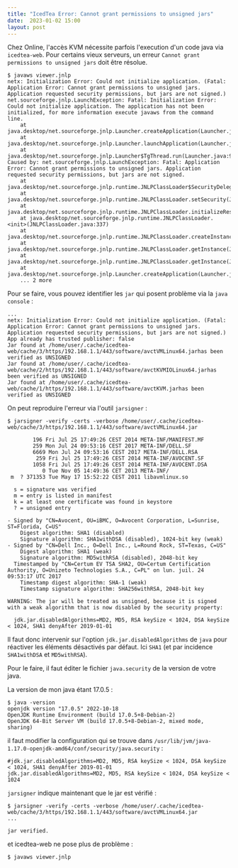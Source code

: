 ```yaml
---
title: "IcedTea Error: Cannot grant permissions to unsigned jars"
date:  2023-01-02 15:00
layout: post
---
```


Chez Online, l'accès KVM nécessite parfois l'execution d'un code java via `icedtea-web`. Pour certains vieux serveurs, un erreur `Cannot grant permissions to unsigned jars` doit être résolue.


    $ javaws viewer.jnlp
    netx: Initialization Error: Could not initialize application. (Fatal: Application Error: Cannot grant permissions to unsigned jars. Application requested security permissions, but jars are not signed.)
    net.sourceforge.jnlp.LaunchException: Fatal: Initialization Error: Could not initialize application. The application has not been initialized, for more information execute javaws from the command line.
    	at java.desktop/net.sourceforge.jnlp.Launcher.createApplication(Launcher.java:823)
    	at java.desktop/net.sourceforge.jnlp.Launcher.launchApplication(Launcher.java:531)
    	at java.desktop/net.sourceforge.jnlp.Launcher$TgThread.run(Launcher.java:946)
    Caused by: net.sourceforge.jnlp.LaunchException: Fatal: Application Error: Cannot grant permissions to unsigned jars. Application requested security permissions, but jars are not signed.
    	at java.desktop/net.sourceforge.jnlp.runtime.JNLPClassLoader$SecurityDelegateImpl.getClassLoaderSecurity(JNLPClassLoader.java:2488)
    	at java.desktop/net.sourceforge.jnlp.runtime.JNLPClassLoader.setSecurity(JNLPClassLoader.java:384)
    	at java.desktop/net.sourceforge.jnlp.runtime.JNLPClassLoader.initializeResources(JNLPClassLoader.java:807)
    	at java.desktop/net.sourceforge.jnlp.runtime.JNLPClassLoader.<init>(JNLPClassLoader.java:337)
    	at java.desktop/net.sourceforge.jnlp.runtime.JNLPClassLoader.createInstance(JNLPClassLoader.java:420)
    	at java.desktop/net.sourceforge.jnlp.runtime.JNLPClassLoader.getInstance(JNLPClassLoader.java:494)
    	at java.desktop/net.sourceforge.jnlp.runtime.JNLPClassLoader.getInstance(JNLPClassLoader.java:467)
    	at java.desktop/net.sourceforge.jnlp.Launcher.createApplication(Launcher.java:815)
    	... 2 more

Pour se faire, vous pouvez identifier les `jar` qui posent problème via la `java console` :

    ...
    netx: Initialization Error: Could not initialize application. (Fatal: Application Error: Cannot grant permissions to unsigned jars. Application requested security permissions, but jars are not signed.)
    App already has trusted publisher: false
    Jar found at /home/user/.cache/icedtea-web/cache/3/https/192.168.1.1/443/software/avctVMLinux64.jarhas been verified as UNSIGNED
    Jar found at /home/user/.cache/icedtea-web/cache/2/https/192.168.1.1/443/software/avctKVMIOLinux64.jarhas been verified as UNSIGNED
    Jar found at /home/user/.cache/icedtea-web/cache/1/https/192.168.1.1/443/software/avctKVM.jarhas been verified as UNSIGNED

On peut reproduire l'erreur via l'outil `jarsigner` :

    $ jarsigner -verify -certs -verbose /home/user/.cache/icedtea-web/cache/3/https/192.168.1.1/443/software/avctVMLinux64.jar

            196 Fri Jul 25 17:49:26 CEST 2014 META-INF/MANIFEST.MF
            259 Mon Jul 24 09:53:16 CEST 2017 META-INF/DELL.SF
            6669 Mon Jul 24 09:53:16 CEST 2017 META-INF/DELL.RSA
             259 Fri Jul 25 17:49:26 CEST 2014 META-INF/AVOCENT.SF
            1058 Fri Jul 25 17:49:26 CEST 2014 META-INF/AVOCENT.DSA
               0 Tue Nov 05 14:49:36 CET 2013 META-INF/
     m  ? 371353 Tue May 17 15:52:22 CEST 2011 libavmlinux.so
    
      s = signature was verified 
      m = entry is listed in manifest
      k = at least one certificate was found in keystore
      ? = unsigned entry
    
    - Signed by "CN=Avocent, OU=iBMC, O=Avocent Corporation, L=Sunrise, ST=Florida, C=US"
        Digest algorithm: SHA1 (disabled)
        Signature algorithm: SHA1withDSA (disabled), 1024-bit key (weak)
    - Signed by "CN=Dell Inc., O=Dell Inc., L=Round Rock, ST=Texas, C=US"
        Digest algorithm: SHA1 (weak)
        Signature algorithm: MD5withRSA (disabled), 2048-bit key
      Timestamped by "CN=Certum EV TSA SHA2, OU=Certum Certification Authority, O=Unizeto Technologies S.A., C=PL" on lun. juil. 24 09:53:17 UTC 2017
        Timestamp digest algorithm: SHA-1 (weak)
        Timestamp signature algorithm: SHA256withRSA, 2048-bit key
    
    WARNING: The jar will be treated as unsigned, because it is signed with a weak algorithm that is now disabled by the security property:
    
      jdk.jar.disabledAlgorithms=MD2, MD5, RSA keySize < 1024, DSA keySize < 1024, SHA1 denyAfter 2019-01-01

Il faut donc intervenir sur l'option `jdk.jar.disabledAlgorithms` de `java` pour réactiver les éléments désactivés par défaut. Ici `SHA1` (et par incidence `SHA1withDSA` et `MD5withRSA`).

Pour le faire, il faut éditer le fichier `java.security` de la version de votre java.

La version de mon java étant 17.0.5 :

    $ java -version
    openjdk version "17.0.5" 2022-10-18
    OpenJDK Runtime Environment (build 17.0.5+8-Debian-2)
    OpenJDK 64-Bit Server VM (build 17.0.5+8-Debian-2, mixed mode, sharing)

il faut modifier la configuration qui se trouve dans `/usr/lib/jvm/java-1.17.0-openjdk-amd64/conf/security/java.security` :

    #jdk.jar.disabledAlgorithms=MD2, MD5, RSA keySize < 1024, DSA keySize < 1024, SHA1 denyAfter 2019-01-01
    jdk.jar.disabledAlgorithms=MD2, MD5, RSA keySize < 1024, DSA keySize < 1024


`jarsigner` indique maintenant que le jar est vérifié :

    $ jarsigner -verify -certs -verbose /home/user/.cache/icedtea-web/cache/3/https/192.168.1.1/443/software/avctVMLinux64.jar
    ...
    
    jar verified.
    
et icedtea-web ne pose plus de problème :

    $ javaws viewer.jnlp


